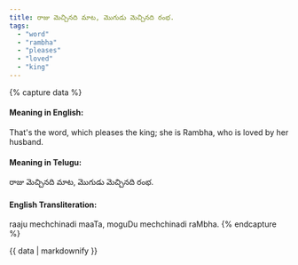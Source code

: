 ```yaml
---
title: రాజు మెచ్చినది మాట, మొగుడు మెచ్చినది రంభ.
tags:
  - "word"
  - "rambha"
  - "pleases"
  - "loved"
  - "king"
---
```


{% capture data %}
#### Meaning in English:
That's the word, which pleases the king; she is Rambha, who is loved by her husband.

#### Meaning in Telugu:
రాజు మెచ్చినది మాట, మొగుడు మెచ్చినది రంభ.

#### English Transliteration:
raaju mechchinadi maaTa, moguDu mechchinadi raMbha.
{% endcapture %}

{{ data | markdownify }}

